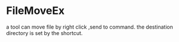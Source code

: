 FileMoveEx
==========

a tool can move file by right click ,send to command. the destination directory is set by the shortcut.
